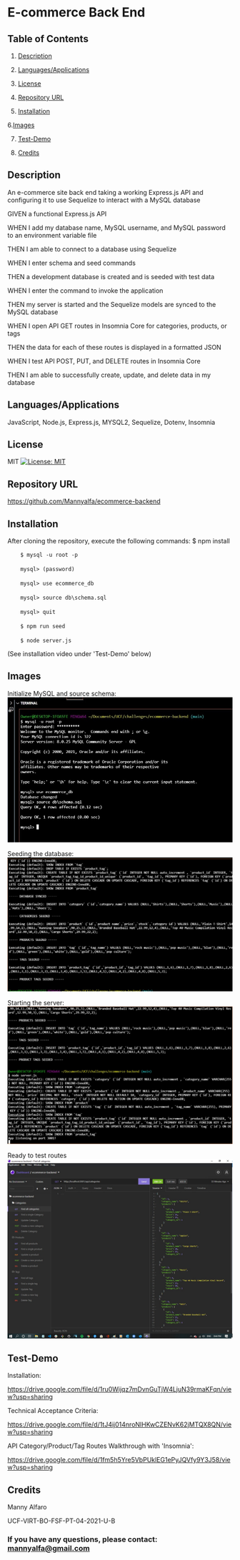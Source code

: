 # E-commerce Back End 

## Table of Contents

1. [Description](#description)

2. [Languages/Applications](#languages-applications) 

3. [License](#license)

4. [Repository URL](#repository-url)

5. [Installation](#installation) 

6.[Images](#Images) 

7. [Test-Demo](#test-demo)

8. [Credits](#credits)

## Description

An e-commerce site back end taking a working Express.js API and configuring it to use
Sequelize to interact with a MySQL database

GIVEN a functional Express.js API

WHEN I add my database name, MySQL username, and MySQL password to an environment variable file

THEN I am able to connect to a database using Sequelize

WHEN I enter schema and seed commands

THEN a development database is created and is seeded with test data

WHEN I enter the command to invoke the application

THEN my server is started and the Sequelize models are synced to the MySQL database

WHEN I open API GET routes in Insomnia Core for categories, products, or tags

THEN the data for each of these routes is displayed in a formatted JSON

WHEN I test API POST, PUT, and DELETE routes in Insomnia Core

THEN I am able to successfully create, update, and delete data in my database

## Languages/Applications

JavaScript, Node.js, Express.js, MYSQL2, Sequelize, Dotenv, Insomnia

## License
MIT [![License: MIT](https://img.shields.io/badge/License-MIT-yellow.svg)](https://opensource.org/licenses/MIT)

## Repository URL
https://github.com/Mannyalfa/ecommerce-backend

## Installation
After cloning the repository, execute the following commands:
	$ npm install
    	
        $ mysql -u root -p
    	
        mysql> (password)
    	
        mysql> use ecommerce_db
    	
        mysql> source db\schema.sql    
    	
        mysql> quit
    	
        $ npm run seed
    	
        $ node server.js

(See installation video under 'Test-Demo' below)


## Images
Initialize MySQL and source schema:
![screenshot](https://github.com/Mannyalfa/ecommerce-backend/blob/main/images/mysql-setup.jpg)

Seeding the database:
![screenshot](https://github.com/Mannyalfa/ecommerce-backend/blob/main/images/seed-database.jpg)

Starting the server:
![screenshot](https://github.com/Mannyalfa/ecommerce-backend/blob/main/images/start-server.jpg)

Ready to test routes
![screenshot](https://github.com/Mannyalfa/ecommerce-backend/blob/main/images/screenshot.jpg)

## Test-Demo
Installation:

https://drive.google.com/file/d/1ru0Wijqz7mDvnGuTjW4LjuN39rmaKFqn/view?usp=sharing

Technical Acceptance Criteria:

https://drive.google.com/file/d/1tJ4ij014nroNlHKwCZENvK62jMTQX8QN/view?usp=sharing

API Category/Product/Tag Routes Walkthrough with 'Insomnia':

https://drive.google.com/file/d/1fm5h5Yre5VbPUklEG1ePyJQVfy9Y3J58/view?usp=sharing
    

## Credits
Manny Alfaro

UCF-VIRT-BO-FSF-PT-04-2021-U-B


### If you have any questions, please contact: mannyalfa@gmail.com